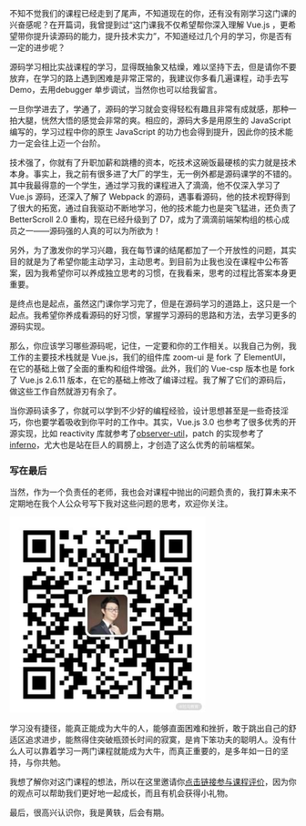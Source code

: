 不知不觉我们的课程已经走到了尾声，不知道现在的你，还有没有刚学习这门课的兴奋感呢？在开篇词，我曾提到过“这门课我不仅希望帮你深入理解 Vue.js ，更希望带你提升读源码的能力，提升技术实力”，不知道经过几个月的学习，你是否有一定的进步呢？

源码学习相比实战课程的学习，显得既抽象又枯燥，难以坚持下去，但是请你不要放弃，在学习的路上遇到困难是非常正常的，我建议你多看几遍课程，动手去写 Demo，去用debugger 单步调试，当然你也可以给我留言。

一旦你学进去了，学通了，源码的学习就会变得轻松有趣且非常有成就感，那种一拍大腿，恍然大悟的感觉会非常的爽。相应的，源码大多是用原生的 JavaScript 编写的，学习过程中你的原生 JavaScript 的功力也会得到提升，因此你的技术能力一定会往上迈一个台阶。

技术强了，你就有了升职加薪和跳槽的资本，吃技术这碗饭最硬核的实力就是技术本身。事实上，我之前有很多进了大厂的学生，无一例外都是源码课学的不错的。其中我最得意的一个学生，通过学习我的课程进入了滴滴，他不仅深入学习了 Vue.js 源码，还深入了解了 Webpack 的源码，遇事看源码，他的技术视野得到了很大的拓宽，通过自我驱动不断地学习，他的技术能力也是突飞猛进，还负责了 BetterScroll 2.0 重构，现在已经升级到了 D7，成为了滴滴前端架构组的核心成员之一——源码强的人真的可以为所欲为！

另外，为了激发你的学习兴趣，我在每节课的结尾都加了一个开放性的问题，其实目的就是为了希望你能主动学习，主动思考。到目前为止我也没在课程中公布答案，因为我希望你可以养成独立思考的习惯，在我看来，思考的过程比答案本身更重要。

是终点也是起点，虽然这门课你学习完了，但是在源码学习的道路上，这只是一个起点。我希望你养成看源码的好习惯，掌握学习源码的思路和方法，去学习更多的源码实现。

那么，你应该学习哪些源码呢，记住，一定要和你的工作相关。以我自己为例，我工作的主要技术栈就是 Vue.js，我们的组件库 zoom-ui 是 fork 了 ElementUI，在它的基础上做了全面的重构和组件增强。此外，我们的 Vue-csp 版本也是 fork 了 Vue.js 2.6.11 版本，在它的基础上修改了编译过程。我了解了它们的源码后，做这些工作自然就游刃有余了。

当你源码读多了，你就可以学到不少好的编程经验，设计思想甚至是一些奇技淫巧，你也要学着吸收到你平时的工作中。其实，Vue.js 3.0 也参考了很多优秀的开源实现，比如 reactivity 库就参考了[observer-util](https://github.com/nx-js/observer-util)，patch 的实现参考了[inferno](https://github.com/infernojs/inferno)，尤大也是站在巨人的肩膀上，才创造了这么优秀的前端框架。

### 写在最后

当然，作为一个负责任的老师，我也会对课程中抛出的问题负责的，我打算未来不定期地在我个人公众号写下我对这些问题的思考，欢迎你关注。

![qrcode.jpg](./static/CgqCHl-EGqqAf0WUAAAV8rnol0g829.jpg)

学习没有捷径，能真正能成为大牛的人，能够直面困难和挫折，敢于跳出自己的舒适区追求进步，能熬得住突破瓶颈长时间的寂寞，是肯下笨功夫的聪明人。没有什么人可以靠着学习一两门课程就能成为大牛，而真正重要的，是多年如一日的坚持，与你共勉。

我想了解你对这门课程的想法，所以在这里邀请你[点击链接参与课程评价](https://wj.qq.com/s2/7273485/ccdf)，因为你的观点可以帮助我们更好地一起成长，而且有机会获得小礼物。

最后，很高兴认识你，我是黄轶，后会有期。
